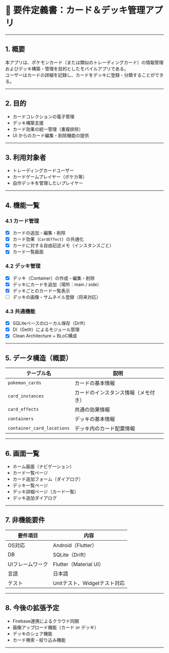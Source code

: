 # 📄 要件定義書：カード＆デッキ管理アプリ

---

## 1. 概要

本アプリは、ポケモンカード（または類似のトレーディングカード）の情報管理およびデッキ構築・管理を目的としたモバイルアプリである。  
ユーザーはカードの詳細を記録し、カードをデッキに登録・分類することができる。

---

## 2. 目的

- カードコレクションの電子管理
- デッキ構築支援
- カード効果の統一管理（重複排除）
- UI からのカード編集・削除機能の提供

---

## 3. 利用対象者

- トレーディングカードユーザー
- カードゲームプレイヤー（ポケカ等）
- 自作デッキを管理したいプレイヤー

---

## 4. 機能一覧

### 4.1 カード管理

- [x] カードの追加・編集・削除
- [x] カード効果（`CardEffect`）の共通化
- [x] カードに対する自由記述メモ（インスタンスごと）
- [x] カード一覧画面

### 4.2 デッキ管理

- [x] デッキ（Container）の作成・編集・削除
- [x] デッキにカードを追加（場所：main / side）
- [x] デッキごとのカード一覧表示
- [ ] デッキの画像・サムネイル登録（将来対応）

### 4.3 共通機能

- [x] SQLiteベースのローカル保存（Drift）
- [x] DI（GetIt）によるモジュール管理
- [x] Clean Architecture + BLoC構成

---

## 5. データ構造（概要）

| テーブル名                    | 説明                               |
|------------------------------|------------------------------------|
| `pokemon_cards`              | カードの基本情報                   |
| `card_instances`             | カードのインスタンス情報（メモ付き）|
| `card_effects`               | 共通の効果情報                     |
| `containers`                 | デッキの基本情報                   |
| `container_card_locations`   | デッキ内のカード配置情報           |

---

## 6. 画面一覧

- ホーム画面（ナビゲーション）
- カード一覧ページ
- カード追加フォーム（ダイアログ）
- デッキ一覧ページ
- デッキ詳細ページ（カード一覧）
- デッキ追加ダイアログ

---

## 7. 非機能要件

| 要件項目       | 内容                           |
|----------------|--------------------------------|
| OS対応         | Android（Flutter）             |
| DB             | SQLite（Drift）                |
| UIフレームワーク | Flutter（Material UI）          |
| 言語           | 日本語                         |
| テスト         | Unitテスト、Widgetテスト対応   |

---

## 8. 今後の拡張予定

- Firebase連携によるクラウド同期
- 画像アップロード機能（カード or デッキ）
- デッキのシェア機能
- カード検索・絞り込み機能

---

